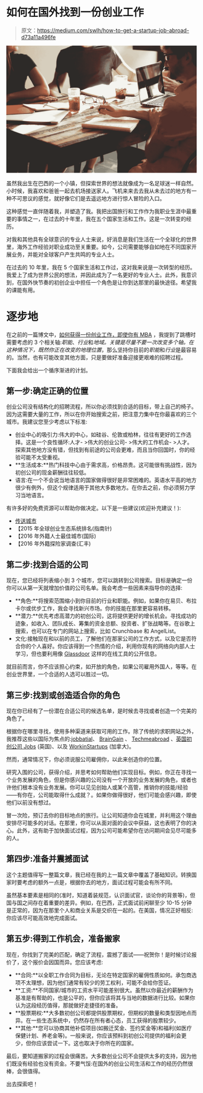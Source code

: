# 如何在国外找到一份创业工作

> 原文：<https://medium.com/swlh/how-to-get-a-startup-job-abroad-d73a11a496fe>

![](img/0c796988f980d36991b919f8d441be83.png)

虽然我出生在巴西的一个小镇，但探索世界的想法就像成为一名足球迷一样自然。小时候，我喜欢和爸爸一起去机场接送家人。飞机来来去去我从未去过的地方有一种不可思议的感觉，就好像它们是去遥远地方进行惊人冒险的入口。

这种感觉一直伴随着我，并塑造了我。我把出国旅行和工作作为我职业生涯中最重要的事情之一，在过去的十年里，我在五个国家生活和工作。这是一次转变的经历。

对我和其他具有全球意识的专业人士来说，好消息是我们生活在一个全球化的世界里，海外工作经验对职业成功至关重要。如今，公司需要能够自如地在不同国家开展业务，并能对全球客户产生共鸣的专业人士。

在过去的 10 年里，我在 5 个国家生活和工作过，这对我来说是一次转型的经历。我爱上了成为世界公民的想法，并因此成为了一名更好的专业人士。此外，我意识到，在国外快节奏的初创企业中担任一个角色是让你到达那里的最快途径。希望我的课能有用。

# 逐步地

在之前的一篇博文中，[如何获得一份创业工作，即使你有 MBA](/breaking-into-startups/how-to-get-a-startup-job-even-if-you-have-an-mba-3609003e359b#.g5cvdnkzh) ，我提到了跳槽时需要考虑的 3 个相关轴:*职能*、*行业*和*地域。*关键是尽量不要一次改变多个轴。在这种情况下，既然你正在改变*的地理位置*，那么坚持你目前的*职能*和*行业*是最容易的。当然，也有可能改变其他方面，只是要做好准备迎接更艰难的招聘过程。

下面我会给出一个循序渐进的计划。

## 第一步:确定正确的位置

创业公司没有结构化的招聘流程，所以你必须找到合适的目标，带上自己的椅子。因为这需要大量的工作，所以在你开始搜索之前，把注意力集中在你最喜欢的三个城市。我建议您至少考虑以下标准:

*   创业中心的吸引力:伟大的中心，如硅谷、伦敦或柏林，往往有更好的工作选择。这是一个良性循环:人才- >伟大的创业公司- >伟大的工作机会- >人才。探索其他地方没有错，但找到有前途的公司会更难，而且当你回国时，你的经验可能不太受重视。
*   **生活成本:**热门科技中心由于需求高，价格昂贵。这可能很有挑战性，因为初创公司的现金薪酬往往较低。
*   语言:在一个不会说当地语言的国家做得很好是非常困难的。英语水平高的地方很少有例外，但这个规律适用于其他大多数地方。在你去之前，你必须努力学习当地语言。

有许多好的免费资源可以帮助你做决定。以下是一些建议(欢迎补充建议！):

*   [传送城市](https://teleport.org/)
*   【2015 年全球创业生态系统排名(指南针)
*   【2016 年外籍人士最佳城市(国际)
*   【2016 年外籍探险家调查(汇丰)

## 第二步:找到合适的公司

现在，您已经将列表缩小到 3 个城市，您可以跳转到公司搜索。目标是确定一份你可以从第一天就增加价值的公司名单。我会考虑一些因素来指导你的选择:

*   **角色:**将搜索范围缩小到你目前的行业和职能。例如，如果你在易贝、布拉卡尔或优步工作，我会寻找新兴市场。你的技能在那里更容易转移。
*   **潜力:**优先考虑高潜力的初创公司，这将提供更好的增长机会。寻找成功的迹象，如收入、团队成长、筹集的资金总额、投资者、扩张战略等。在谷歌上搜索，也可以在专门的网站上搜索，比如 Crunchbase 和 AngelList。
*   文化:接触现在和以前的员工，了解他们在那家公司的工作方式，以及它是否符合你的个人喜好。你应该得到一个热情的介绍，利用你现有的网络向内部人士学习，但也要利用像 [Glassdoor](https://www.glassdoor.com) 这样的在线工具的公开信息。

就目前而言，你不应该担心约束，如开放的角色，如果公司雇用外国人，等等。在创业世界里，一个合适的人选可以胜过一切。

## 第三步:找到或创造适合你的角色

现在你已经有了一份潜在合适公司的候选名单，是时候去寻找或者创造一个完美的角色了。

根据你在哪里寻找，使用多种渠道来获取可用的工作。除了传统的求职网站之外，我推荐这些以国际为焦点的:[jobbatial](https://jobbatical.com/)、 [BrainGain](http://www.braingain.co/) 、 [Techmeabroad](https://techmeabroad.com/) 、[英国初创公司 Jobs](http://www.ukstartupjobs.com/london-startup-jobs/) (英国)、以及 [WorkinStartups](http://workinstartups.com/) (加拿大)。

然而，通常情况下，你必须说服公司雇佣你，以此来创造你的位置。

研究入围的公司，获得介绍，并思考如何帮助他们实现目标。例如，你正在寻找一个业务发展的角色，但是你感兴趣的公司没有一个开放的业务发展的角色，或者也许他们根本没有业务发展。你可以见见创始人或某个高管，推销你的技能/经验——有你在，公司能取得什么成就？。如果你做得很好，他们可能会感兴趣，即使他们以前没有想过。

冒一次险，预订去你的目标地点的旅行。让公司知道你会在城里，并利用这个理由安排尽可能多的对话。在那里，你可以从面对面的会议中获益，这也表明了你的决心。此外，这有助于加快面试过程，因为公司可能希望你在访问期间会见尽可能多的人。

## 第四步:准备并震撼面试

这个主题值得写一整篇文章，我已经在我的上一篇文章中覆盖了基础知识。转换国家时要考虑的额外一点是，根据你去的地方，面试过程可能会有所不同。

虽然基本要素是相同的(准时，知道着装规范，认识面试官，谈论你的背景等)，但国与国之间存在着重要的差异。例如，在巴西，正式面试前闲聊至少 10-15 分钟是正常的，因为在那里个人和商业关系是交织在一起的。在美国，情况正好相反:你应该尽可能高效地完成面试。

## 第五步:得到工作机会，准备搬家

现在，你找到了完美的匹配，确定了流程，震撼了面试——祝贺你！是时候讨论报价了，这个报价会因国而异。您应该考虑:

*   **合同:**以全职工作合同为目标，无论在特定国家的雇佣性质如何。承包商选项不太理想，因为他们通常有较少的劳工权利，可能不会给你签证。
*   **工资:**不同国家/城市的工资水平可能差别很大。虽然以你最近的薪酬作为基准是有帮助的，也是公平的，但你应该将其与当地的数据进行比较。如果你认为这段经历值得，那就做好走捷径的准备。
*   **股票期权:**大多数初创公司都提供股票期权，但期权的数量和类型因地点而异。在一些生态系统中，仍然存在所有者心态，员工获得的股票较少。
*   **其他:**您可以协商其他补偿项目(如搬迁奖金、签约奖金等)和福利(如医疗保健计划、养老金等)。一般来说，你应该预料到初创公司提供的福利会更少，但你应该尝试一下。这也取决于你所在的国家。

最后，要知道搬家的过程会很痛苦。大多数创业公司不会提供太多的支持，因为他们既没有经验也没有资金。不要气馁:在国外的创业公司生活和工作的经历仍然很棒，会很值得。

出去探索吧！